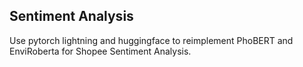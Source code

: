 ## Sentiment Analysis
Use pytorch lightning and huggingface to reimplement PhoBERT and EnviRoberta for Shopee Sentiment Analysis. 